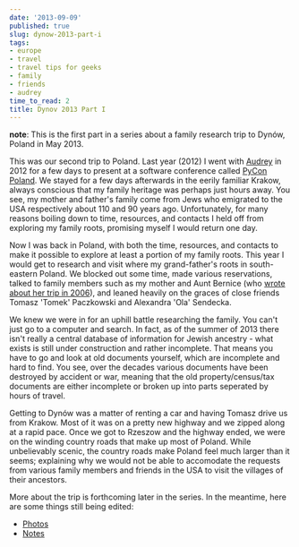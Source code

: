 ```yaml
---
date: '2013-09-09'
published: true
slug: dynow-2013-part-i
tags:
- europe
- travel
- travel tips for geeks
- family
- friends
- audrey
time_to_read: 2
title: Dynov 2013 Part I
---
```


**note**: This is the first part in a series about a family research
trip to Dynów, Poland in May 2013.

This was our second trip to Poland. Last year (2012) I went with
[Audrey](https://www.codemakesmehappy.com/) in 2012 for a few days to present at a
software conference called [PyCon Poland](http://pl.pycon.org/). We
stayed for a few days afterwards in the eerily familiar Krakow, always
conscious that my family heritage was perhaps just hours away. You see,
my mother and father's family come from Jews who emigrated to the USA
respectively about 110 and 90 years ago. Unfortunately, for many reasons
boiling down to time, resources, and contacts I held off from exploring
my family roots, promising myself I would return one day.

Now I was back in Poland, with both the time, resources, and contacts to
make it possible to explore at least a portion of my family roots. This
year I would get to research and visit where my grand-father's roots in
south-eastern Poland. We blocked out some time, made various
reservations, talked to family members such as my mother and Aunt
Bernice (who [wrote about her trip in
2006](http://kehilalinks.jewishgen.org/krosno/Krosnodubtrip.htm)), and
leaned heavily on the graces of close friends Tomasz 'Tomek'
Paczkowski and Alexandra 'Ola' Sendecka.

We knew we were in for an uphill battle researching the family. You
can't just go to a computer and search. In fact, as of the summer of
2013 there isn't really a central database of information for Jewish
ancestry - what exists is still under construction and rather
incomplete. That means you have to go and look at old documents
yourself, which are incomplete and hard to find. You see, over the
decades various documents have been destroyed by accident or war,
meaning that the old property/census/tax documents are either incomplete
or broken up into parts seperated by hours of travel.

Getting to Dynów was a matter of renting a car and having Tomasz drive
us from Krakow. Most of it was on a pretty new highway and we zipped
along at a rapid pace. Once we got to Rzeszow and the highway ended, we
were on the winding country roads that make up most of Poland. While
unbelievably scenic, the country roads make Poland feel much larger than
it seems; explaining why we would not be able to accomodate the requests
from various family members and friends in the USA to visit the villages
of their ancestors.

More about the trip is forthcoming later in the series. In the meantime,
here are some things still being edited:

-   [Photos](http://www.flickr.com/photos/pydanny/sets/72157635453007448/)
-   [Notes](https://github.com/pydanny/dynow-trip-2013)
